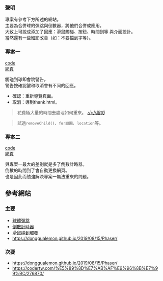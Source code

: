 ### 聲明
專案有參考下方所述的網站。  
主要為合併球的彈跳與倒數器，將他們合併成應用。  
大致上可說成添加了回應：滑鼠觸碰、按鈕、時間到等 與介面設計。  
當然還有一些細節改善（如：不要擋到字等）。

### 專案一
[code](https://github.com/st950344/wp110b/blob/master/midterm/midterm.html)  
[網頁](https://st950344.github.io/wp110b/midterm/midterm.html)  

觸碰到球即會跳警告。  
警告按確認鍵和取消會有不同的回應。  
+ 確認：重新導覽頁面。
+ 取消：導到thank.html。

> 花費極大量的時間去處理如何重來。 *[小小證明](https://github.com/st950344/wp110b/blob/master/course/test/exam.html)*

> 試過```removeChild()```、```for迴圈```、```location```等。

### 專案二
[code](https://github.com/st950344/wp110b/blob/master/midterm/midterm2.html)  
[網頁](https://st950344.github.io/wp110b/midterm/midterm2.html) 

與專案一最大的差別就是多了倒數計時器。  
倒數的時間到了會自動更換網頁。   
也是因此而勉強解決專案一無法重來的問題。  


## 參考網站
### 主要
+ [球體彈跳](https://segmentfault.com/q/1010000011560614)
+ [倒數計時器](https://surreal.tw:8443/program/note/progessbar-timer)
+ [滑鼠碰到觸發](https://codepen.io/rue503/pen/zYBxgrZ)
+ https://donggualemon.github.io/2019/08/15/Phaser/
### 次要
+ https://donggualemon.github.io/2019/08/15/Phaser/
+ https://codertw.com/%E5%89%8D%E7%AB%AF%E9%96%8B%E7%99%BC/276870/
